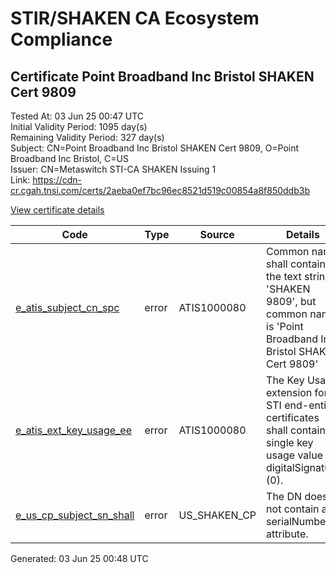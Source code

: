 # STIR/SHAKEN CA Ecosystem Compliance

## Certificate Point Broadband Inc Bristol SHAKEN Cert 9809

Tested At: 03 Jun 25 00:47 UTC\
Initial Validity Period: 1095 day(s)\
Remaining Validity Period: 327 day(s)\
Subject: CN=Point Broadband Inc Bristol SHAKEN Cert 9809, O=Point Broadband Inc Bristol, C=US\
Issuer: CN=Metaswitch STI-CA SHAKEN Issuing 1\
Link: https://cdn-cr.cgah.tnsi.com/certs/2aeba0ef7bc96ec8521d519c00854a8f850ddb3b

[View certificate details](https://x509.io/?cert=MIICcjCCAhegAwIBAgIQEF9YgADD6qZhK3dI9V5N8DAKBggqhkjOPQQDAjAtMSswKQYDVQQDDCJNZXRhc3dpdGNoIFNUSS1DQSBTSEFLRU4gSXNzdWluZyAxMB4XDTIzMDQyNjIzNDQzMVoXDTI2MDQyNTIzNDQzMVowajELMAkGA1UEBhMCVVMxJDAiBgNVBAoMG1BvaW50IEJyb2FkYmFuZCBJbmMgQnJpc3RvbDE1MDMGA1UEAwwsUG9pbnQgQnJvYWRiYW5kIEluYyBCcmlzdG9sIFNIQUtFTiBDZXJ0IDk4MDkwWTATBgcqhkjOPQIBBggqhkjOPQMBBwNCAAR0%2Fr%2FMXmDuzSlqOZo0PoRhBZ6nlOKnq8Yz1PQOYNVE1YeTRArjMEHZMdRfJUlNKiXcqamYafjxaXu%2FvfOL8H%2Boo4HbMIHYMAwGA1UdEwEB%2FwQCMAAwDgYDVR0PAQH%2FBAQDAgXgMBYGCCsGAQUFBwEaBAowCKAGFgQ5ODA5MEcGA1UdHwRAMD4wPKA6oDiGNmh0dHBzOi8vYXV0aGVudGljYXRlLWFwaS5pY29uZWN0aXYuY29tL2Rvd25sb2FkL3YxL2NybDAXBgNVHSAEEDAOMAwGCmCGSAGG%2FwkBAQMwHQYDVR0OBBYEFAcitlzEfOq8Yj71Gt95vBbqo4jFMB8GA1UdIwQYMBaAFM0epwAQENoyHWkaOdXSRgssPIfWMAoGCCqGSM49BAMCA0kAMEYCIQDf2SScGV%2Fo6hGB4seRmN3ILftQIk%2BEjcSKWP%2FT2lCkjgIhALQ%2BtmOuoRARqfr%2FnyHMRT%2BlqaZYpwP%2BAV49Dj90yqDr)

| Code | Type | Source | Details |
|------|------|--------|---------|
| [e_atis_subject_cn_spc](../../ISSUES/e_atis_subject_cn_spc/README.md) | error | ATIS1000080 | Common name shall contain the text string 'SHAKEN 9809', but common name is 'Point Broadband Inc Bristol SHAKEN Cert 9809' |
| [e_atis_ext_key_usage_ee](../../ISSUES/e_atis_ext_key_usage_ee/README.md) | error | ATIS1000080 | The Key Usage extension for STI end-entity certificates shall contain a single key usage value of digitalSignature (0). |
| [e_us_cp_subject_sn_shall](../../ISSUES/e_us_cp_subject_sn_shall/README.md) | error | US_SHAKEN_CP | The DN does not contain a serialNumber attribute. |


Generated: 03 Jun 25 00:48 UTC